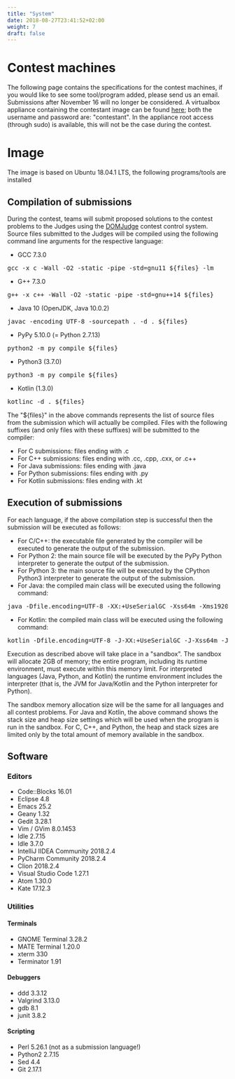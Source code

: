 ```yaml
---
title: "System"
date: 2018-08-27T23:41:52+02:00
weight: 7
draft: false
---
```

# Contest machines
The following page contains the specifications for the contest machines, if you would like to see some tool/program added, please send us an email. Submissions after November 16 will no longer be considered. A virtualbox appliance containing the contestant image can be found [here](https://s3.eu-central-1.amazonaws.com/nwerc/ib.ova); both the username and password are: "contestant". In the appliance root access (through sudo) is available, this will not be the case during the contest.

# Image
The image is based on Ubuntu 18.04.1 LTS, the following programs/tools are installed
## Compilation of submissions
During the contest, teams will submit proposed solutions to the contest problems to the Judges using the [DOMJudge](https://www.domjudge.org) contest control system. Source files submitted to the Judges will be compiled using the following command line arguments for the respective language:

* GCC 7.3.0 
<pre>gcc -x c -Wall -O2 -static -pipe -std=gnu11 ${files} -lm</pre>
* G++ 7.3.0 
<pre>g++ -x c++ -Wall -O2 -static -pipe -std=gnu++14 ${files}</pre>
* Java 10 (OpenJDK, Java 10.0.2) 
<pre>javac -encoding UTF-8 -sourcepath . -d . ${files}</pre>
* PyPy 5.10.0 (= Python 2.7.13)
<pre>python2 -m py_compile ${files}</pre>
* Python3 (3.7.0) 
<pre>python3 -m py_compile ${files}</pre>
* Kotlin (1.3.0)
<pre>kotlinc -d . ${files}</pre>

The "${files}" in the above commands represents the list of source files from the submission which will actually be compiled. Files with the following suffixes (and only files with these suffixes) will be submitted to the compiler:

* For C submissions: files ending with .c
* For C++ submissions: files ending with .cc, .cpp, .cxx, or .c++
* For Java submissions: files ending with .java
* For Python submissions: files ending with .py
* For Kotlin submissions: files ending with .kt

## Execution of submissions

For each language, if the above compilation step is successful then the submission will be executed as follows:

* For C/C++:  the executable file generated by the compiler will be executed to generate the output of the submission.  
* For Python 2: the main source file will be executed by the PyPy Python interpreter to generate the output of the submission.
* For Python 3: the main source file will be executed by the CPython Python3 interpreter to generate the output of the submission.
* For Java: the compiled main class will be executed using the following command:
<pre>java -Dfile.encoding=UTF-8 -XX:+UseSerialGC -Xss64m -Xms1920m -Xmx1920m</pre>

* For Kotlin: the compiled main class will be executed using the following command:
<pre>kotlin -Dfile.encoding=UTF-8 -J-XX:+UseSerialGC -J-Xss64m -J-Xms1920m -J-Xmx1920m</pre>

Execution as described above will take place in a "sandbox".  The sandbox will allocate 2GB of memory; the entire program, including its runtime environment, must execute within this memory limit.  For interpreted languages (Java, Python, and Kotlin) the runtime environment includes the interpreter (that is, the JVM for Java/Kotlin and the Python interpreter for Python).

The sandbox memory allocation size will be the same for all languages and all contest problems.  For Java and Kotlin, the above command shows the stack size and heap size settings which will be used when the program is run in the sandbox. For C, C++, and Python, the heap and stack sizes are limited only by the total amount of memory available in the sandbox.

## Software
### Editors
* Code::Blocks 16.01
* Eclipse 4.8
* Emacs 25.2
* Geany 1.32
* Gedit 3.28.1
* Vim / GVim 8.0.1453
* Idle 2.7.15
* Idle 3.7.0
* IntelliJ IIDEA Community 2018.2.4
* PyCharm Community 2018.2.4
* Clion 2018.2.4
* Visual Studio Code 1.27.1
* Atom 1.30.0
* Kate 17.12.3

### Utilities

#### Terminals
* GNOME Terminal 3.28.2
* MATE Terminal 1.20.0
* xterm 330
* Terminator 1.91

#### Debuggers
* ddd 3.3.12
* Valgrind 3.13.0
* gdb 8.1
* junit 3.8.2

#### Scripting
* Perl 5.26.1 (not as a submission language!)
* Python2 2.7.15
* Sed 4.4
* Git 2.17.1
